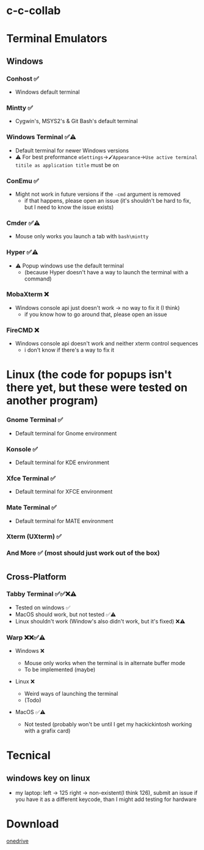 # c-c-collab

# Terminal Emulators

## Windows

### __Conhost ✅__
- Windows default terminal

### __Mintty ✅__
- Cygwin's, MSYS2's & Git Bash's default terminal

### __Windows Terminal ✅⚠️__
- Default terminal for newer Windows versions
- ⚠️ For best preformance `⚙️Settings`->`🖌️Appearance`->`Use active terminal titile as application title` must be on

### __ConEmu ✅__
- Might not work in future versions if the `-cmd` argument is removed
  - if that happens, please open an issue (it's shouldn't be hard to fix, but I need to know the issue exists)

### __Cmder ✅⚠️__
- Mouse only works you launch a tab with `bash\mintty`

### __Hyper ✅⚠️__
- ⚠️ Popup windows use the default terminal
  - (because Hyper doesn't have a way to launch the terminal with a command)

### __MobaXterm ❌__
- Windows console api just doesn't work -> no way to fix it (I think)
  - if you know how to go around that, please open an issue

### __FireCMD ❌__
- Windows console api doesn't work and neither xterm control sequences
    - i don't know if there's a way to fix it

# Linux (the code for popups isn't there yet, but these were tested on another program)

### __Gnome Terminal ✅__
- Default terminal for Gnome environment

### __Konsole ✅__
- Default terminal for KDE environment

### __Xfce Terminal ✅__

- Default terminal for XFCE environment
### __Mate Terminal ✅__
- Default terminal for MATE environment

### __Xterm (UXterm) ✅__

### __And More__  ✅ (most should just work out of the box)

#

## Cross-Platform

### __Tabby Terminal ✅✅❌⚠️__
- Tested on windows ✅
- MacOS should work, but not tested ✅⚠️
- Linux shouldn't work (Window's also didn't work, but it's fixed) ❌⚠️
  
### __Warp ❌❌✅⚠️__
- Windows ❌
  - Mouse only works when the terminal is in alternate buffer mode
  - To be implemented (maybe)

- Linux ❌
  - Weird ways of launching the terminal
  - (Todo)

- MacOS ✅⚠️
  - Not tested (probably won't be until I get my hackickintosh working with a grafix card)


# Tecnical
## windows key on linux
- my laptop: left -> 125 right -> non-existent(I think 126), submit an issue if you have it as a different keycode, than I might add testing for hardware

# Download
[onedrive](https://1drv.ms/u/c/2c1a62828b4f65ed/EfSOz37OnQlGnHiaBQPvhUYB_A3Bu39x9FoMp-q-yTzDrg?e=fh4xBW)
